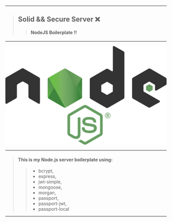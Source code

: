 ___

> ## Solid && Secure Server :x:
> > #### NodeJS Boilerplate !!
------ 

![alt text](https://github.com/BiggaHD/Solid_Secure_Server/blob/master/Node.js_logo.svg "NodeJS baby")

___

 > #### This is my Node.js server boilerplate using:
> > * bcrypt, 
> > * express, 
> > * jwt-simple,
> > * mongoose, 
> > * morgan,
> > * passport,
> > * passport-jwt,  
> > * passport-local

___
